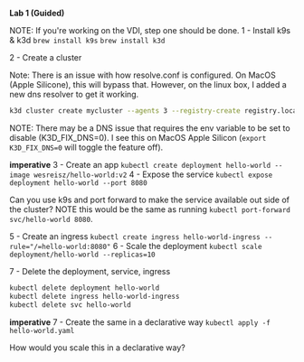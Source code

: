 **Lab 1 (Guided)** 

NOTE: If you're working on the VDI, step one should be done.
1 - Install k9s & k3d
`brew install k9s`
`brew install k3d`

2 - Create a cluster

Note: There is an issue with how resolve.conf is configured. On MacOS (Apple Silicone), this will bypass that. However,
on the linux box, I added a new dns resolver to get it working.
```bash
k3d cluster create mycluster --agents 3 --registry-create registry.localhost:5000 -p "80:80@loadbalancer"
```

NOTE: There may be a DNS issue that requires the env variable to be set to disable (K3D_FIX_DNS=0). I see this on MacOS Apple Silicon (`export K3D_FIX_DNS=0` will toggle the feature off).

**imperative**
3 - Create an app
`kubectl create deployment hello-world --image wesreisz/hello-world:v2`
4 - Expose the service
`kubectl expose deployment hello-world --port 8080`

Can you use k9s and port forward to make the service available out side of the cluster? NOTE this would be the same
as running `kubectl port-forward svc/hello-world 8080`.

5 - Create an ingress
`kubectl create ingress hello-world-ingress --rule="/=hello-world:8080"`
6 - Scale the deployment
`kubectl scale deployment/hello-world --replicas=10`

7 - Delete the deployment, service, ingress
```bash
kubectl delete deployment hello-world
kubectl delete ingress hello-world-ingress
kubectl delete svc hello-world
```

**imperative**
7 - Create the same in a declarative way
`kubectl apply -f hello-world.yaml`

How would you scale this in a declarative way?